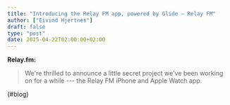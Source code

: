 ```yaml
---
title: "Introducing the Relay FM app, powered by Glide — Relay FM"
author: ["Eivind Hjertnes"]
draft: false
type: "post"
date: 2015-04-22T02:00:00+02:00
---
```


**Relay.fm:**

> We're thrilled to announce a little secret project we've been working
> on for a while --- the Relay FM iPhone and Apple Watch app.

(#blog)
